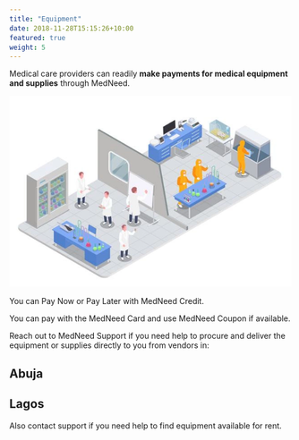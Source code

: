 ```yaml
---
title: "Equipment"
date: 2018-11-28T15:15:26+10:00
featured: true
weight: 5
---
```


Medical care providers can readily **make payments for medical equipment and supplies** through MedNeed. 

![Medical Equipment](/images/illustrations/medical-products.webp)

You can Pay Now or Pay Later with MedNeed Credit. 

You can pay with the MedNeed Card and use MedNeed Coupon if available.

Reach out to MedNeed Support if you need help to procure and deliver the equipment or supplies directly to you from vendors in:
## Abuja
## Lagos
Also contact support if you need help to find equipment available for rent. 


